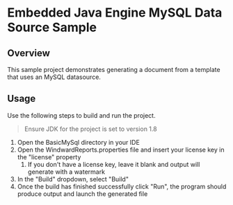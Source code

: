 # Embedded Java Engine MySQL Data Source Sample

## Overview
This sample project demonstrates generating a document from a template that uses an MySQL datasource.

## Usage
Use the following steps to build and run the project.

> Ensure JDK for the project is set to version 1.8

1. Open the BasicMySql directory in your IDE
2. Open the WindwardReports.properties file and insert your license key in the "license" property
    1. If you don't have a license key, leave it blank and output will generate with a watermark
3. In the "Build" dropdown, select "Build"
4. Once the build has finished successfully click "Run", the program should produce output and launch the generated file